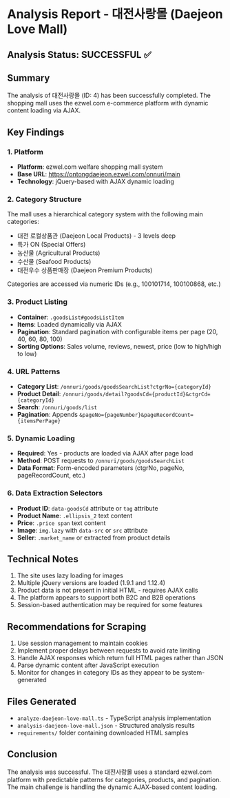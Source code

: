 # Analysis Report - 대전사랑몰 (Daejeon Love Mall)

## Analysis Status: **SUCCESSFUL** ✅

## Summary
The analysis of 대전사랑몰 (ID: 4) has been successfully completed. The shopping mall uses the ezwel.com e-commerce platform with dynamic content loading via AJAX.

## Key Findings

### 1. Platform
- **Platform**: ezwel.com welfare shopping mall system
- **Base URL**: https://ontongdaejeon.ezwel.com/onnuri/main
- **Technology**: jQuery-based with AJAX dynamic loading

### 2. Category Structure
The mall uses a hierarchical category system with the following main categories:
- 대전 로컬상품관 (Daejeon Local Products) - 3 levels deep
- 특가 ON (Special Offers)
- 농산물 (Agricultural Products)
- 수산물 (Seafood Products)
- 대전우수 상품판매장 (Daejeon Premium Products)

Categories are accessed via numeric IDs (e.g., 100101714, 100100868, etc.)

### 3. Product Listing
- **Container**: `.goodsList#goodsListItem`
- **Items**: Loaded dynamically via AJAX
- **Pagination**: Standard pagination with configurable items per page (20, 40, 60, 80, 100)
- **Sorting Options**: Sales volume, reviews, newest, price (low to high/high to low)

### 4. URL Patterns
- **Category List**: `/onnuri/goods/goodsSearchList?ctgrNo={categoryId}`
- **Product Detail**: `/onnuri/goods/detail?goodsCd={productId}&ctgrCd={categoryId}`
- **Search**: `/onnuri/goods/list`
- **Pagination**: Appends `&pageNo={pageNumber}&pageRecordCount={itemsPerPage}`

### 5. Dynamic Loading
- **Required**: Yes - products are loaded via AJAX after page load
- **Method**: POST requests to `/onnuri/goods/goodsSearchList`
- **Data Format**: Form-encoded parameters (ctgrNo, pageNo, pageRecordCount, etc.)

### 6. Data Extraction Selectors
- **Product ID**: `data-goodsCd` attribute or `tag` attribute
- **Product Name**: `.ellipsis_2` text content
- **Price**: `.price span` text content
- **Image**: `img.lazy` with `data-src` or `src` attribute
- **Seller**: `.market_name` or extracted from product details

## Technical Notes
1. The site uses lazy loading for images
2. Multiple jQuery versions are loaded (1.9.1 and 1.12.4)
3. Product data is not present in initial HTML - requires AJAX calls
4. The platform appears to support both B2C and B2B operations
5. Session-based authentication may be required for some features

## Recommendations for Scraping
1. Use session management to maintain cookies
2. Implement proper delays between requests to avoid rate limiting
3. Handle AJAX responses which return full HTML pages rather than JSON
4. Parse dynamic content after JavaScript execution
5. Monitor for changes in category IDs as they appear to be system-generated

## Files Generated
- `analyze-daejeon-love-mall.ts` - TypeScript analysis implementation
- `analysis-daejeon-love-mall.json` - Structured analysis results
- `requirements/` folder containing downloaded HTML samples

## Conclusion
The analysis was successful. The 대전사랑몰 uses a standard ezwel.com platform with predictable patterns for categories, products, and pagination. The main challenge is handling the dynamic AJAX-based content loading.